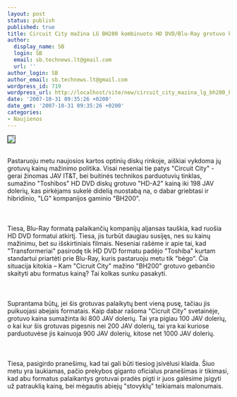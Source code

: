 ```yaml
---
layout: post
status: publish
published: true
title: Circuit City mažina LG BH200 kombinuoto HD DVD/Blu-Ray grotuvo kainą?
author:
  display_name: SB
  login: SB
  email: sb.technews.lt@gmail.com
  url: ''
author_login: SB
author_email: sb.technews.lt@gmail.com
wordpress_id: 719
wordpress_url: http://localhost/site/new/circuit_city_mazina_lg_bh200_kombinuoto_hd_dvd_blu_ray_grotuvo_kaina_/
date: '2007-10-31 09:35:26 +0200'
date_gmt: '2007-10-31 09:35:26 +0200'
categories:
- Naujienos
---
```

<div class="imgright"><img src="http://tbn0.google.com/images?q=tbn:xHTe3XzWW0c-OM:http://www.dinoxpc.com/public/images/7ddbd82d593aa7258d76a98b0d8d48db_LG_BH200_01.jpg" border="1"></div>
<p><br>Pastaruoju metu naujosios kartos optinių diskų rinkoje, aiškiai vykdoma jų grotuvų kainų mažinimo politika. Visai neseniai tie patys &quot;Circuit City&quot; - gerai žinomas JAV IT&amp;T, bei buitinės technikos parduotuvių tinklas, sumažino &quot;Toshibos&quot; HD DVD diskų grotuvo &quot;HD-A2&quot; kainą iki 198 JAV dolerių, kas pirkėjams sukelė didelią nuostabą na, o dabar griebtasi ir hibridinio, &quot;LG&quot; kompanijos gaminio &quot;BH200&quot;.<br />
<br><br />
<br>Tiesa, Blu-Ray formatą palaikančių kompanijų aljansas tauškia, kad ruošia HD DVD formatui atkirtį. Tiesa, jis turbūt daugiau susijęs, nes su kainų mažinimu, bet su išskirtiniais filmais. Neseniai rašėme ir apie tai, kad  &quot;Transformeriai&quot; pasirodę tik HD DVD formatu padėjo &quot;Toshiba&quot; kurtam standartui priartėti prie Blu-Ray, kuris pastaruoju metu tik &quot;bėgo&quot;. Čia situacija kitokia – Kam &quot;Cicruit City&quot; mažino &quot;BH200&quot; grotuvo gebančio skaityti abu formatus kainą? Tai kolkas sunku pasakyti.<br />
<br><br />
<br>Suprantama būtų, jei šis grotuvas palaikytų bent vieną pusę, tačiau jis puikuojasi abejais formatais. Kaip dabar rašoma &quot;Cicruit City&quot; svetainėje, grotuvo kaina sumažinta iki 800 JAV dolerių. Tai yra pigiau 100 JAV dolerių, o kai kur šis grotuvas pigesnis nei 200 JAV dolerių, tai yra kai kuriose parduotuvėse jis kainuoja 900 JAV dolerių, kitose net 1000 JAV dolerių.<br />
<br><br />
<br>Tiesa, pasigirdo pranešimų, kad tai gali būti tiesiog įsivėlusi klaida. Šiuo metu yra laukiamas, pačio prekybos giganto oficialus pranešimas ir tikimasi, kad abu formatus palaikantys grotuvai pradės pigti ir juos galėsime įsigyti už patrauklią kainą, bei mėgautis abiejų &quot;stovyklų&quot; teikiamais malonumais.<br />
<br></p>
